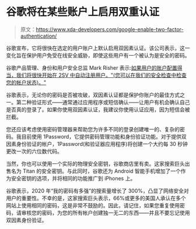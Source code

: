# 谷歌将在某些账户上启用双重认证

> 原文：<https://www.xda-developers.com/google-enable-two-factor-authentication/>

谷歌宣布，它将很快在选定的用户账户上默认启用双因素认证。该公司表示，这一变化旨在保护用户免受在线安全威胁，即使这些用户有一个被认为是安全的密码。

谷歌产品管理、身份和用户安全总监 Mark Risher 表示:[如果用户的账户配置得当，我们将很快开始在 2SV 中自动注册用户。"(您可以在我们的安全检查中检查您的帐户状态)。"](https://blog.google/technology/safety-security/a-simpler-and-safer-future-without-passwords/)

谷歌表示，无论你的密码是否被攻破，双因素认证都是保护你账户的最佳方式之一。第二种验证形式——通常通过应用程序或短信确认——让用户有机会确认自己是否真的登录了。如果你使用双因素认证，我建议你使用认证应用，因为短信会被拦截。

您还应该考虑使用密码管理器来帮助您为许多不同的登录创建唯一的、复杂的密码。我目前使用 1Password，它提供密码管理功能和身份验证功能。对于提供双因素身份验证的帐户，1Password(和验证器应用程序)将创建一个大约每 30 秒钟更改一次的六位数代码。

当然，你也可以使用一个实际的物理安全密钥，谷歌商店里有卖。这家搜索巨头出售名为 Titan 的安全密钥。与此同时，谷歌还为 Android 智能手机增加了一个作为安全密钥的选项，并将相同的功能推广到 iPhones 上。

谷歌表示，2020 年“我的密码有多强”的搜索量增长了 300%，凸显了网络安全对用户的重要性。不幸的是，这家搜索巨头表示，66%或更多的美国人承认在多个网站上使用相同的密码，这是非常不鼓励的。因此，请记住，如果您重复使用密码，请审核您的密码，为您的所有帐户创建独一无二的东西——并且不要忘记使用双因素身份验证。